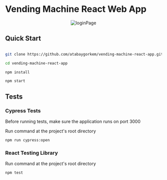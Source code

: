# Vending Machine React Web App

<div align="center" markdown="1">

![loginPage](https://user-images.githubusercontent.com/71181868/236713725-611f8d2b-9bed-40a8-b0d2-e09d7ebb54e1.png)

</div>

## Quick Start

```sh

git clone https://github.com/atabaygorkem/vending-machine-react-app.git

cd vending-machine-react-app

npm install

npm start

```

## Tests

### Cypress Tests

Before running tests, make sure the application runs on port 3000

Run command at the project's root directory

```sh
npm run cypress:open
```

### React Testing Library

Run command at the project's root directory

```sh
npm test
```
